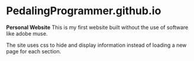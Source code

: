 # PedalingProgrammer.github.io
**Personal Website**
This is my first website built without the use of software like adobe muse.

The site uses css to hide and display information instead of loading a new page for each section.

